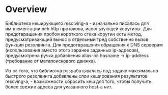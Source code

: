 Overview
===
Библиотека кеширующего resolving-а - изначально писалась для имплементации neh http протокола, использующей корутины.
Для предотвращения пробоя короткого стека корутин есть метод, предусматривающий вынос в отдельный тред собственно вызов функции резолвинга.
Для предотвращения обращения к DNS серверам (использования вместо этого заранее заданных ip-адресов),
предусмотрена ручка добавления alias-ов hosname -> ip-address (требование от метапоискового движка).

Из-за того, что библиотка разрабатывалась под задачу максимально быстрого резолвинга добавлены слои кеширования результатов
resoving-а, - возможности сбросить кеш для того, чтобы получить более свежие адреса для указанного host-а _нет_.
